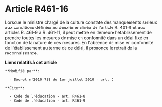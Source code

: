# Article R461-16

Lorsque le ministre chargé de la culture constate des manquements sérieux aux conditions définies au deuxième alinéa de
l'article R. 461-8 et aux articles R. 461-9 à R. 461-11, il peut mettre en demeure l'établissement de prendre toutes les
mesures de mise en conformité dans un délai fixé en fonction de la nature de ces mesures. En l'absence de mise en conformité
de l'établissement au terme de ce délai, il prononce le retrait de la reconnaissance.

**Liens relatifs à cet article**

	**Modifié par**:

	  - Décret n°2010-738 du 1er juillet 2010 - art. 2

	**Cite**:

	  - Code de l'éducation - art. R461-8
	  - Code de l'éducation - art. R461-9
